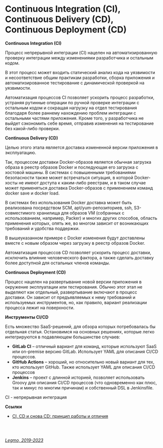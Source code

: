 <h1>Continuous Integration (CI), Continuous Delivery (CD), Continuous Deployment (CD)</h1>

**Continuous Integration (CI)**

Процесс непрерывной интеграции (CI) нацелен на автоматизированную проверку интеграции между изменениями разработчика и
остальным кодом.

В этот процесс может входить статический анализ кода на уязвимости и несоответствие общим практикам разработки, сборка
приложения и автоматизированное тестирование с динамической проверкой на уязвимости.

Автоматизация процессов CI позволяет ускорить процесс разработки, устраняя рутинные операции по ручной проверке
интеграции с остальным кодом и сокращая нагрузку на отдел тестирования благодаря более раннему нахождению проблем
интеграции с остальными частями приложения. Кроме того, у разработчика не выйдет сэкономить себе время, отправив
изменения на тестирование без какой-либо проверки.

**Continuous Delivery (CD)**

Целью этого этапа является доставка измененной версии приложения в эксплуатацию.

Так, процессом доставки Docker-образов является обычная загрузка образа в реестр образов Docker и последующая его
загрузка с хостовой машины. В системах с повышенными требованиями безопасности также может встречаться ситуация, в
которой Docker-хосты не имеют доступа к каким-либо реестрам, и в таком случае может применяться доставка Docker-образов
с применением команд docker save и docker load.

В системах без использования Docker доставка может быть реализована посредством SCM, apt/yum-репозиториев, ssh,
S3-совместимого хранилища для образов VM (собранных с использованием, например, Packer) и многих других способов,
область применения которых, опять же, во многом зависит от возникающих требований и удобства поддержки.

В вышеуказанном примере с Docker изменения будут доставлены вместе с новым образом через загрузку в реестр образов
Docker.

Автоматизация процессов CD позволяет ускорить процесс доставки, исключить влияние человеческого фактора, а также сделать
доставку более доступной для остальных членов команды.

**Continuous Deployment (CD)**

Процесс нацелен на развертывание новой версии приложения в окружение эксплуатации или тестирования. Обычно этот этап не
выделяют как отдельный, развертывание включают в процесс доставки. Он зависит от предъявляемых к нему требований и
используемых инструментов, но, как правило, вариант реализации процесса лежит на поверхности.

**Инструменты CI/CD**

Есть множество SaaS-решений, для обзора которых потребовалась бы отдельная статья. Остановимся на основных решениях,
которые легко интегрируются в подавляющем большинстве случаев:

- **GitLab CI** – отличный вариант для команд, которые используют SaaS или on-premise версию GitLab. Использует YAML для
  описания CI/CD процессов.
- **GitHub Actions** – хороший, но относительно новый вариант для тех, кто использует GitHub. Также использует YAML для
  описания CI/CD процессов
- **Jenkins** – проект с длинной историей, позволяет использовать Groovy для описания CI/СD процессов (что одновременно
  как плюс, так и минус по многим причинам) и собственный DSL в Jenkinsfile.

CI - непрерывная интеграция

**Ссылки**

- [CI, CD и снова CD: принцип работы и отличия](https://timeweb.com/ru/community/articles/ci-cd-i-snova-cd-princip-raboty-i-otlichiya)

<br>
<br>

*[Legmo, 2019-2023](https://github.com/Legmo/notes/)*